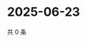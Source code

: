# 2025-06-23

共 0 条

<!-- BEGIN ZHIHUVIDEO -->
<!-- 最后更新时间 Mon Jun 23 2025 12:27:16 GMT+0800 (China Standard Time) -->

<!-- END ZHIHUVIDEO -->
